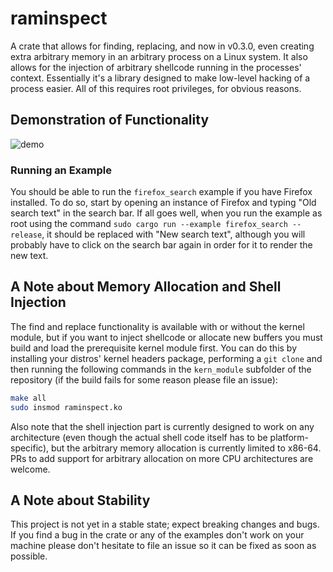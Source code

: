 # raminspect

A crate that allows for finding, replacing, and now in v0.3.0, even creating extra arbitrary memory in an arbitrary process on a Linux system. It also allows for the injection of arbitrary shellcode running in the processes' context. Essentially it's a library designed to make low-level hacking of a process easier. All of this requires root privileges, for obvious reasons.

## Demonstration of Functionality

![demo](https://github.com/PhilosophicalProgrammer/raminspect/assets/79514573/7c55e611-93ff-47cc-8a72-a00840991270)

### Running an Example

You should be able to run the `firefox_search` example if you have Firefox installed. To do so, start by opening an instance of Firefox and typing "Old search text" in the search bar. If all goes well, when you run the example as root using the command `sudo cargo run --example firefox_search --release`, it should be replaced with "New search text", although you will probably have to click on the search bar again in order for it to render the new text.

## A Note about Memory Allocation and Shell Injection

The find and replace functionality is available with or without the kernel module, but if you want to inject shellcode or allocate new buffers you must build and load the prerequisite kernel module first. You can do this by installing your distros' kernel headers package, performing a `git clone` and then running the following commands in the `kern_module` subfolder of the repository (if the build fails for some reason please file an issue):

```bash
make all
sudo insmod raminspect.ko
```

Also note that the shell injection part is currently designed to work on any architecture (even though the actual shell code itself has to be platform-specific), but the arbitrary memory allocation is currently limited to x86-64. PRs to add support for arbitrary allocation on more CPU architectures are welcome.

## A Note about Stability

This project is not yet in a stable state; expect breaking changes and bugs. If you find a bug in the crate or any of the examples don't work on your machine please don't hesitate to file an issue so it can be fixed as soon as possible.
